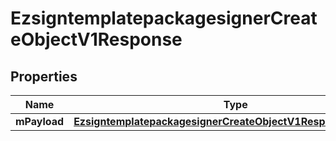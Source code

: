 
# EzsigntemplatepackagesignerCreateObjectV1Response

## Properties
| Name | Type | Description | Notes |
| ------------ | ------------- | ------------- | ------------- |
| **mPayload** | [**EzsigntemplatepackagesignerCreateObjectV1ResponseMPayload**](EzsigntemplatepackagesignerCreateObjectV1ResponseMPayload.md) |  |  |



